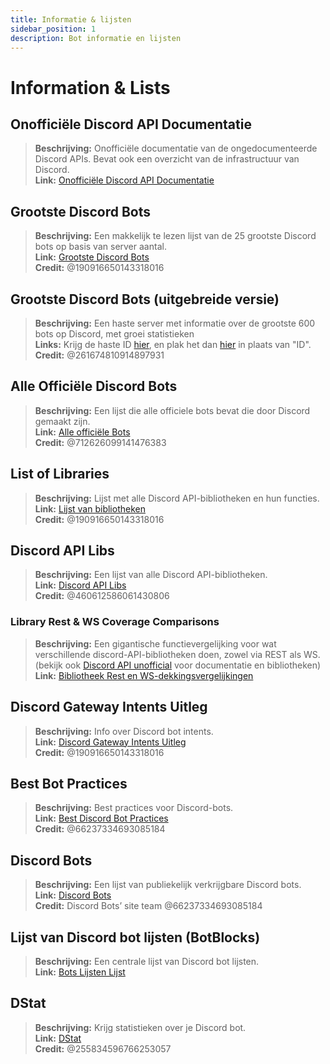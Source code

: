 ```yaml
---
title: Informatie & lijsten
sidebar_position: 1
description: Bot informatie en lijsten
---
```


# Information & Lists

## **Onofficiële Discord API Documentatie**
> **Beschrijving:** Onofficiële documentatie van de ongedocumenteerde Discord APIs. Bevat ook een overzicht van de infrastructuur van Discord.  <br/>
**Link:** [Onofficiële Discord API Documentatie](https://luna.gitlab.io/discord-unofficial-docs/)

## **Grootste Discord Bots**
> **Beschrijving:** Een makkelijk te lezen lijst van de 25 grootste Discord bots op basis van server aantal.   <br/>
**Link:** [Grootste Discord Bots](https://gist.github.com/advaith1/451dcbca2d7c3503d4f48d63eb918cb0)   <br/>
**Credit:** @190916650143318016

## **Grootste Discord Bots (uitgebreide versie)**
> **Beschrijving:** Een haste server met informatie over de grootste 600 bots op Discord, met groei statistieken <br/>
**Links:** Krijg de haste ID [hier](https://unbelievaboat.com/api/botlist), en plak het dan [hier](https://haste.unbelievaboat.com/ID) in plaats van "ID".  <br/>
**Credit:** @261674810914897931

## **Alle Officiële Discord Bots**
> **Beschrijving:** Een lijst die alle officiele bots bevat die door Discord gemaakt zijn.   <br/>
**Link:** [Alle officiële Bots](https://gist.github.com/GeneralSadaf/e58edfb8158df2680aa90ae897c2e327)   <br/>
**Credit:** @712626099141476383

## **List of Libraries**
> **Beschrijving:** Lijst met alle Discord API-bibliotheken en hun functies.   <br/>
**Link:** [Lijst van bibliotheken](https://libs.advaith.io/)   <br/>
**Credit:** @190916650143318016

## **Discord API Libs**
> **Beschrijving:** Een lijst van alle Discord API-bibliotheken.  <br/>
**Link:** [Discord API Libs](https://github.com/apacheli/discord-api-libs)  <br/>
**Credit:** @460612586061430806

### **Library Rest & WS Coverage Comparisons**
> **Beschrijving:** Een gigantische functievergelijking voor wat verschillende discord-API-bibliotheken doen, zowel via REST als WS.   <br/>
(bekijk ook [Discord API unofficial](https://discordapi.com/unofficial/) voor documentatie en bibliotheken)   <br/>
**Link:** [Bibliotheek Rest en WS-dekkingsvergelijkingen](https://discordapi.com/unofficial/comparison.html) 

## **Discord Gateway Intents Uitleg**
> **Beschrijving:** Info over Discord bot intents.  <br/>
**Link:** [Discord Gateway Intents Uitleg](https://gist.github.com/advaith1/e69bcc1cdd6d0087322734451f15aa2f)  <br/>
**Credit:** @190916650143318016

## **Best Bot Practices**
> **Beschrijving:** Best practices voor Discord-bots.   <br/>
**Link:** [Best Discord Bot Practices](https://github.com/meew0/discord-bot-best-practices)   <br/>
**Credit:** @66237334693085184

## **Discord Bots**
> **Beschrijving:** Een lijst van publiekelijk verkrijgbare Discord bots.   <br/>
**Link:** [Discord Bots](https://discord.bots.gg/)   <br/>
**Credit:** Discord Bots’ site team @66237334693085184

## **Lijst van Discord bot lijsten** (BotBlocks)
> **Beschrijving:** Een centrale lijst van Discord bot lijsten.   <br/>
**Link:** [Bots Lijsten Lijst](https://botblock.org/lists) 

## **DStat**
> **Beschrijving:** Krijg statistieken over je Discord bot.   <br/>
**Link:** [DStat](https://github.com/benricheson101/dstat) <br/>
**Credit:** @255834596766253057
